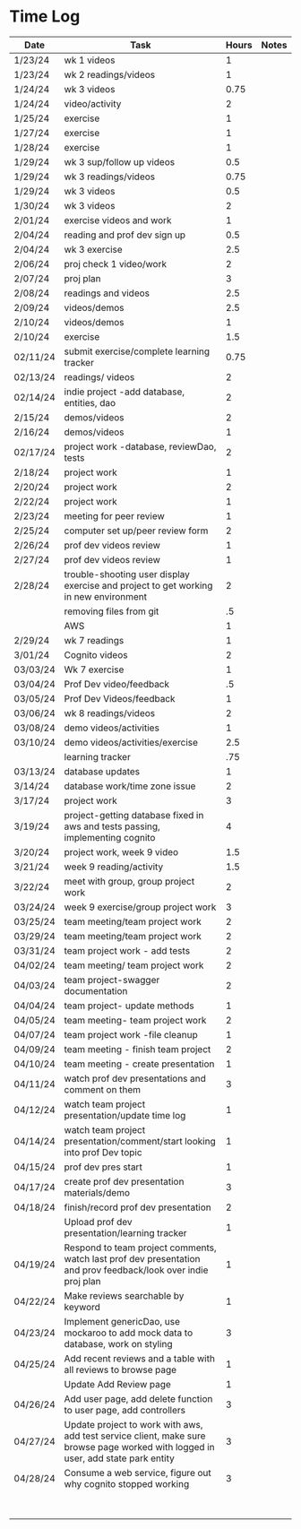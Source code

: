 
# Time Log

| Date     | Task                                                                                                                              | Hours | Notes |
|----------|-----------------------------------------------------------------------------------------------------------------------------------|-------|-------|
| 1/23/24  | wk 1 videos                                                                                                                       | 1     |       |
| 1/23/24  | wk 2 readings/videos                                                                                                              | 1     |       |
| 1/24/24  | wk 3 videos                                                                                                                       | 0.75  |       |
| 1/24/24  | video/activity                                                                                                                    | 2     |       |
| 1/25/24  | exercise                                                                                                                          | 1     |       |
| 1/27/24  | exercise                                                                                                                          | 1     |       |
| 1/28/24  | exercise                                                                                                                          | 1     |       |
| 1/29/24  | wk 3 sup/follow up videos                                                                                                         | 0.5   |       |
| 1/29/24  | wk 3 readings/videos                                                                                                              | 0.75  |       |
| 1/29/24  | wk 3  videos                                                                                                                      | 0.5   |       |
| 1/30/24  | wk 3  videos                                                                                                                      | 2     |       |
| 2/01/24  | exercise videos and work                                                                                                          | 1     |       |
| 2/04/24  | reading and prof dev sign up                                                                                                      | 0.5   |       |
| 2/04/24  | wk 3 exercise                                                                                                                     | 2.5   |       |
| 2/06/24  | proj check 1 video/work                                                                                                           | 2     |       |
| 2/07/24  | proj plan                                                                                                                         | 3     |       |
| 2/08/24  | readings and videos                                                                                                               | 2.5   |       |
| 2/09/24  | videos/demos                                                                                                                      | 2.5   |       |
| 2/10/24  | videos/demos                                                                                                                      | 1     |       |
| 2/10/24  | exercise                                                                                                                          | 1.5   |       |
| 02/11/24 | submit exercise/complete learning tracker                                                                                         | 0.75  |       |
| 02/13/24 | readings/ videos                                                                                                                  | 2     |       |
| 02/14/24 | indie project -add database, entities, dao                                                                                        | 2     |       |
| 2/15/24  | demos/videos                                                                                                                      | 2     |       |
| 2/16/24  | demos/videos                                                                                                                      | 1     |       |
| 02/17/24 | project work -database, reviewDao, tests                                                                                          | 2     |       |
| 2/18/24  | project work                                                                                                                      | 1     |       |
| 2/20/24  | project work                                                                                                                      | 2     |       |
| 2/22/24  | project work                                                                                                                      | 1     |       |
| 2/23/24  | meeting for peer review                                                                                                           | 1     |       |
| 2/25/24  | computer set up/peer review form                                                                                                  | 2     |       |
| 2/26/24  | prof dev videos review                                                                                                            | 1     |       |
| 2/27/24  | prof dev videos review                                                                                                            | 1     |       |
| 2/28/24  | trouble-shooting user display exercise and project to get working in new environment                                              | 2     |       |
|          | removing files from git                                                                                                           | .5    |       |
|          | AWS                                                                                                                               | 1     |       |
| 2/29/24  | wk 7 readings                                                                                                                     | 1     |       |
| 3/01/24  | Cognito videos                                                                                                                    | 2     |       |
| 03/03/24 | Wk 7 exercise                                                                                                                     | 1     |       |
| 03/04/24 | Prof Dev video/feedback                                                                                                           | .5    |       |
| 03/05/24 | Prof Dev Videos/feedback                                                                                                          | 1     |       |
| 03/06/24 | wk 8 readings/videos                                                                                                              | 2     |       |
| 03/08/24 | demo videos/activities                                                                                                            | 1     |       |
| 03/10/24 | demo videos/activities/exercise                                                                                                   | 2.5   |       |
|          | learning tracker                                                                                                                  | .75   |       |
| 03/13/24 | database updates                                                                                                                  | 1     |       |
| 3/14/24  | database work/time zone issue                                                                                                     | 2     |       |
| 3/17/24  | project work                                                                                                                      | 3     |       |
| 3/19/24  | project-getting database fixed in aws and tests passing, implementing cognito                                                     | 4     |       |
| 3/20/24  | project work, week 9 video                                                                                                        | 1.5   |       |
| 3/21/24  | week 9 reading/activity                                                                                                           | 1.5   |       |
| 3/22/24  | meet with group, group project work                                                                                               | 2     |       |
| 03/24/24 | week 9 exercise/group project work                                                                                                | 3     |       |
| 03/25/24 | team meeting/team project work                                                                                                    | 2     |       |
| 03/29/24 | team meeting/team project work                                                                                                    | 2     |       |
| 03/31/24 | team project work - add tests                                                                                                     | 2     |       |
| 04/02/24 | team meeting/ team project work                                                                                                   | 2     |       |
| 04/03/24 | team project-swagger documentation                                                                                                | 2     |       |
| 04/04/24 | team project- update methods                                                                                                      | 1     |       |
| 04/05/24 | team meeting- team project work                                                                                                   | 2     |       |
| 04/07/24 | team project work -file cleanup                                                                                                   | 1     |       |
| 04/09/24 | team meeting - finish team project                                                                                                | 2     |       |
| 04/10/24 | team meeting - create presentation                                                                                                | 1     |       |
| 04/11/24 | watch prof dev presentations and comment on them                                                                                  | 3     |       |
| 04/12/24 | watch team project presentation/update time log                                                                                   | 1     |       |
| 04/14/24 | watch team project presentation/comment/start looking into prof Dev topic                                                         | 1     |       |
| 04/15/24 | prof dev pres start                                                                                                               | 1     |       |
| 04/17/24 | create prof dev presentation materials/demo                                                                                       | 3     |       |
| 04/18/24 | finish/record prof dev presentation                                                                                               | 2     |       |
|          | Upload prof dev presentation/learning tracker                                                                                     | 1     |       |
| 04/19/24 | Respond to team project comments, watch last prof dev presentation and prov feedback/look over indie proj plan                    | 1     |       |
| 04/22/24 | Make reviews searchable by keyword                                                                                                | 1     |       |
| 04/23/24 | Implement genericDao, use mockaroo to add mock data to database, work on styling                                                  | 3     |       |
| 04/25/24 | Add recent reviews and a table with all reviews to browse page                                                                    | 1     |       |
|          | Update Add Review page                                                                                                            | 1     |       |
| 04/26/24 | Add  user page, add delete function to user page, add controllers                                                                 | 3     |       |
| 04/27/24 | Update project to work with aws, add test service client, make sure browse page worked with logged in user, add state park entity | 3     |       |
| 04/28/24 | Consume a web service, figure out why cognito stopped working                                                                     | 3     |       |
|          |                                                                                                                                   |       |       |
|          |                                                                                                                                   |       |       |
|          |                                                                                                                                   |       |       |
|          |                                                                                                                                   |       |       |
|          |                                                                                                                                   |       |       |
|          |                                                                                                                                   |       |       |
|          |                                                                                                                                   |       |       |
|          |                                                                                                                                   |       |       |

